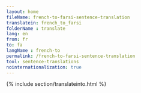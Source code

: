 ```yaml
---
layout: home
fileName: french-to-farsi-sentence-translation
translatein: french_to_farsi
folderName : translate
lang: en
from: fr
to: fa
langName : french-to
permalink: /french-to-farsi-sentence-translation
tool: sentence-translations
nointernationalization: true
---
```

{% include section/translateinto.html %}
